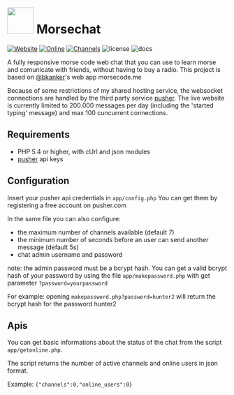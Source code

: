 # <img src="https://i.imgur.com/A8fVeyP.png" height="60"> Morsechat 

[![Website](https://img.shields.io/website-up-down-green-red/http/halb.it.svg?label=morse%20chat)](http://halb.it/morsecode)
[![Online](https://img.shields.io/badge/dynamic/json.svg?label=online%20users&uri=http%3A%2F%2Fwww.halb.it%2Fmorsecode%2Fapp%2Fgetonline.php&query=%24..online_users)](http://halb.it/morsecode)
[![Channels](https://img.shields.io/badge/dynamic/json.svg?label=active%20channels&uri=http%3A%2F%2Fwww.halb.it%2Fmorsecode%2Fapp%2Fgetonline.php&query=%24..channels)](http://halb.it/morsecode)
![license](https://img.shields.io/github/license/robalb/morsechat.svg)
![docs](https://inch-ci.org/github/robalb/morsechat.svg?branch=master)


A fully responsive morse code web chat that you can use to learn morse and comunicate with friends, without having to buy
a radio. This project is based on [@bkanker](https://twitter.com/bkanber)'s web app morsecode.me

Because of some restrictions of my shared hosting service, the websocket connections are handled by the third party service [pusher](https://www.pusher.com). The live website is currently limited to 200.000 messages per day (including the 'started typing' message) and max 100 cuncurrent connections.

## Requirements

* PHP 5.4 or higher, with cUrl and json modules
* [pusher](https://www.pusher.com) api keys

## Configuration

Insert your pusher api credentials in `app/config.php`  You can get them by registering a free account on pusher.com

In the same file you can also configure:

* the maximum number of channels available (default 7)
* the minimum number of seconds before an user can send another message (default 5s)
* chat admin username and password

note: the admin password must be a bcrypt hash. You can get a valid bcrypt hash of your password by using the file `app/makepassword.php` with get parameter `?password=yourpassword`


For example: opening `makepassword.php?password=hunter2` will return the bcrypt hash for the password hunter2

## Apis

You can get basic informations about the status of the chat from the script `app/getonline.php`.

The script returns the number of active channels and online users in json format.

Example: `{"channels":0,"online_users":0}`


